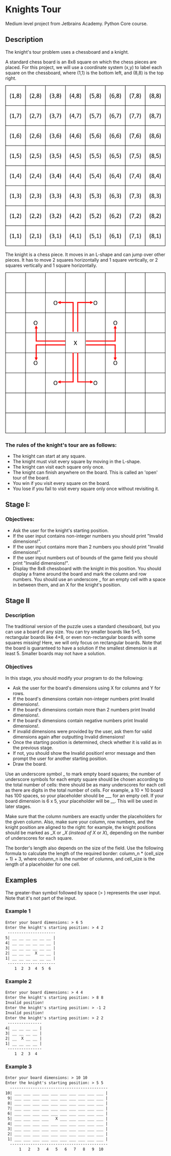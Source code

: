 # Knights Tour

Medium level project from Jetbrains Academy. Python Core course. 

## Description

The knight's tour problem uses a chessboard and a knight.

A standard chess board is an 8x8 square on which the chess pieces are placed. For this project, 
we will use a coordinate system (x,y) to label each square on the chessboard, where (1,1) is the 
bottom left, and (8,8) is the top right.

![Chess Grid](https://github.com/aasmc/KnightsTour/blob/master/art/grid.png?raw=true)

The knight is a chess piece. It moves in an L-shape and can jump over other pieces. It has to 
move 2 squares horizontally and 1 square vertically, or 2 squares vertically and 1 square horizontally.

![Knight's moves](https://github.com/aasmc/KnightsTour/blob/master/art/knightmove.png?raw=true)

### The rules of the knight's tour are as follows:

- The knight can start at any square.
- The knight must visit every square by moving in the L-shape.
- The knight can visit each square only once.
- The knight can finish anywhere on the board. This is called an 'open' tour of the board.
- You win if you visit every square on the board.
- You lose if you fail to visit every square only once without revisiting it.

## Stage I:
### Objectives:

- Ask the user for the knight's starting position.
- If the user input contains non-integer numbers you should print "Invalid dimensions!".
- If the user input contains more than 2 numbers you should print "Invalid dimensions!".
- If the user input numbers out of bounds of the game field you should print "Invalid dimensions!".
- Display the 8x8 chessboard with the knight in this position. You should display a frame around the board and mark the column and row numbers. You should use an underscore _ for an empty cell with a space in between them, and an X for the knight's position.

## Stage II

### Description

The traditional version of the puzzle uses a standard chessboard, but you can use a board of any size.
You can try smaller boards like 5×5, rectangular boards like 4×8, or even non-rectangular boards with some squares 
missing! Here, we will only focus on rectangular boards. Note that the board is guaranteed to have a solution if the 
smallest dimension is at least 5. Smaller boards may not have a solution.

### Objectives

In this stage, you should modify your program to do the following:

- Ask the user for the board's dimensions using X for columns and Y for rows.
- If the board's dimensions contain non-integer numbers print Invalid dimensions!.
- If the board's dimensions contain more than 2 numbers print Invalid dimensions!.
- If the board's dimensions contain negative numbers print Invalid dimensions!.
- If invalid dimensions were provided by the user, ask them for valid dimensions again after outputting Invalid dimensions!
- Once the starting position is determined, check whether it is valid as in the previous stage.
- If not, you should show the Invalid position! error message and then prompt the user for another starting position.
- Draw the board.

Use an underscore symbol _ to mark empty board squares; the number of underscore symbols for each empty square should 
be chosen according to the total number of cells: there should be as many underscores for each cell as there are digits 
in the total number of cells. For example, a 10 × 10 board has 100 spaces, so your placeholder should be ___ for an 
empty cell. If your board dimension is 6 x 5, your placeholder will be __. This will be used in later stages.

Make sure that the column numbers are exactly under the placeholders for the given column. Also, make sure your column, 
row numbers, and the knight position are aligned to the right: for example, the knight positions should be marked 
as _X or __X (instead of X_ or _X_), depending on the number of underscores for each square.

The border's length also depends on the size of the field. Use the following formula to calculate the length of the 
required border: column_n * (cell_size + 1) + 3, where column_n is the number of columns, and cell_size is the length 
of a placeholder for one cell.

## Examples

The greater-than symbol followed by space (> ) represents the user input. Note that it's not part of the input.

### Example 1
```text
Enter your board dimensions: > 6 5
Enter the knight's starting position: > 4 2
 ---------------------
5| __ __ __ __ __ __ |
4| __ __ __ __ __ __ |
3| __ __ __ __ __ __ |
2| __ __ __  X __ __ |
1| __ __ __ __ __ __ |
 ---------------------
    1  2  3  4  5  6
```

### Example 2
```text
Enter your board dimensions: > 4 4
Enter the knight's starting position: > 8 8
Invalid position!
Enter the knight's starting position: > -1 2
Invalid position!
Enter the knight's starting position: > 2 2
 ---------------
4| __ __ __ __ |
3| __ __ __ __ |
2| __  X __ __ |
1| __ __ __ __ |
 ---------------
    1  2  3  4
```

### Example 3
```text
Enter your board dimensions: > 10 10
Enter the knight's starting position: > 5 5
  -------------------------------------------
10| ___ ___ ___ ___ ___ ___ ___ ___ ___ ___ |
 9| ___ ___ ___ ___ ___ ___ ___ ___ ___ ___ |
 8| ___ ___ ___ ___ ___ ___ ___ ___ ___ ___ |
 7| ___ ___ ___ ___ ___ ___ ___ ___ ___ ___ |
 6| ___ ___ ___ ___ ___ ___ ___ ___ ___ ___ |
 5| ___ ___ ___ ___   X ___ ___ ___ ___ ___ |
 4| ___ ___ ___ ___ ___ ___ ___ ___ ___ ___ |
 3| ___ ___ ___ ___ ___ ___ ___ ___ ___ ___ |
 2| ___ ___ ___ ___ ___ ___ ___ ___ ___ ___ |
 1| ___ ___ ___ ___ ___ ___ ___ ___ ___ ___ |
  -------------------------------------------
      1   2   3   4   5   6   7   8   9  10
```
